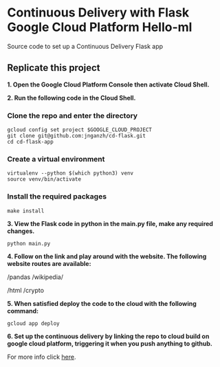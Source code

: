 # Continuous Delivery with Flask Google Cloud Platform Hello-ml

Source code to set up a Continuous Delivery Flask app

## Replicate this project

**1. Open the Google Cloud Platform Console then activate Cloud Shell.**

**2. Run the following code in the Cloud Shell.**

### Clone the repo and enter the directory

```
gcloud config set project $GOOGLE_CLOUD_PROJECT
git clone git@github.com:jnganzh/cd-flask.git
cd cd-flask-app
```

### Create a virtual environment

```
virtualenv --python $(which python3) venv
source venv/bin/activate
```
### Install the required packages

```
make install
```

**3. View the Flask code in python in the main.py file, make any required changes.**

```
python main.py
```

**4. Follow on the link and play around with the website. The following website routes are available:**

/pandas
/wikipedia/<search term>
/html
/crypto
  
**5. When satisfied deploy the code to the cloud with the following command:**

```
gcloud app deploy
```

**6. Set up the continuous delivery by linking the repo to cloud build on google cloud platform, triggering it when you push anything to github.**

For more info click [here](https://cloud.google.com/source-repositories/docs/quickstart-triggering-builds-with-source-repositories).
